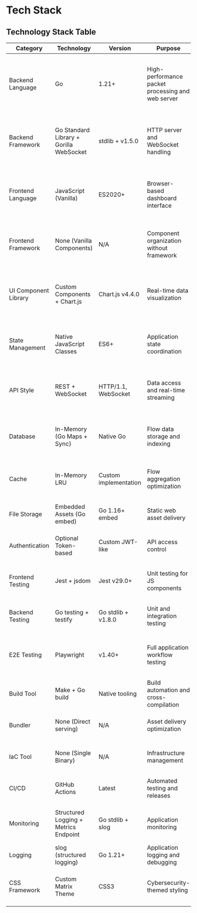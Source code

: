 # Tech Stack

## Technology Stack Table

| Category | Technology | Version | Purpose | Rationale |
|----------|------------|---------|---------|-----------|
| Backend Language | Go | 1.21+ | High-performance packet processing and web server | Superior concurrency, memory safety, single-binary compilation, and excellent networking libraries |
| Backend Framework | Go Standard Library + Gorilla WebSocket | stdlib + v1.5.0 | HTTP server and WebSocket handling | Minimal dependencies, maximum performance, proven stability for network applications |
| Frontend Language | JavaScript (Vanilla) | ES2020+ | Browser-based dashboard interface | Eliminates framework overhead, reduces bundle size, optimal for specialized real-time interface |
| Frontend Framework | None (Vanilla Components) | N/A | Component organization without framework | Maximum performance for real-time updates, minimal complexity for focused use case |
| UI Component Library | Custom Components + Chart.js | Chart.js v4.4.0 | Real-time data visualization | Lightweight charting for bandwidth/protocol visualization, custom matrix-themed components |
| State Management | Native JavaScript Classes | ES6+ | Application state coordination | Simple state management sufficient for dashboard app, avoids framework complexity |
| API Style | REST + WebSocket | HTTP/1.1, WebSocket | Data access and real-time streaming | RESTful APIs for programmatic access, WebSocket for sub-second dashboard updates |
| Database | In-Memory (Go Maps + Sync) | Native Go | Flow data storage and indexing | 60-minute retention requirement, maximum query speed, eliminates database overhead |
| Cache | In-Memory LRU | Custom implementation | Flow aggregation optimization | Built-in caching for flow lookup performance, no external cache needed |
| File Storage | Embedded Assets (Go embed) | Go 1.16+ embed | Static web asset delivery | Single-binary deployment, eliminates external file dependencies |
| Authentication | Optional Token-based | Custom JWT-like | API access control | Optional security layer, localhost-first design with configurable auth |
| Frontend Testing | Jest + jsdom | Jest v29.0+ | Unit testing for JS components | Lightweight testing without browser overhead, sufficient for component logic |
| Backend Testing | Go testing + testify | Go stdlib + v1.8.0 | Unit and integration testing | Native Go testing with assertion library, mock packet generation |
| E2E Testing | Playwright | v1.40+ | Full application workflow testing | Comprehensive testing of WebSocket updates and dashboard interactions |
| Build Tool | Make + Go build | Native tooling | Build automation and cross-compilation | Simple, reliable build process without additional dependencies |
| Bundler | None (Direct serving) | N/A | Asset delivery optimization | Embedded assets served directly, no bundling complexity needed |
| IaC Tool | None (Single Binary) | N/A | Infrastructure management | Deployment is binary placement, no infrastructure to manage |
| CI/CD | GitHub Actions | Latest | Automated testing and releases | Free for open source, excellent Go support, cross-platform builds |
| Monitoring | Structured Logging + Metrics Endpoint | Go stdlib + slog | Application monitoring | Built-in metrics exposure, structured logging for operational insight |
| Logging | slog (structured logging) | Go 1.21+ | Application logging and debugging | High-performance structured logging, configurable levels |
| CSS Framework | Custom Matrix Theme | CSS3 | Cybersecurity-themed styling | Matrix aesthetic requirements, specialized for SOCC environments |

